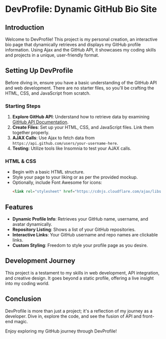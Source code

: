 # DevProfile: Dynamic GitHub Bio Site

## Introduction
Welcome to DevProfile! This project is my personal creation, an interactive bio page that dynamically retrieves and displays my GitHub profile information. Using Ajax and the GitHub API, it showcases my coding skills and projects in a unique, user-friendly format.

## Setting Up DevProfile
Before diving in, ensure you have a basic understanding of the GitHub API and web development. There are no starter files, so you'll be crafting the HTML, CSS, and JavaScript from scratch.

### Starting Steps
1. **Explore GitHub API**: Understand how to retrieve data by examining [GitHub API Documentation](https://docs.github.com/en/rest).
2. **Create Files**: Set up your HTML, CSS, and JavaScript files. Link them together properly.
3. **AJAX Calls**: Use Ajax to fetch data from `https://api.github.com/users/your-username-here`.
4. **Testing**: Utilize tools like Insomnia to test your AJAX calls.

### HTML & CSS
- Begin with a basic HTML structure.
- Style your page to your liking or as per the provided mockup.
- Optionally, include Font Awesome for icons:
  ```html
  <link rel="stylesheet" href="https://cdnjs.cloudflare.com/ajax/libs/font-awesome/6.0.0/css/all.min.css" />
  ```

## Features
- **Dynamic Profile Info**: Retrieves your GitHub name, username, and avatar dynamically.
- **Repository Listing**: Shows a list of your GitHub repositories.
- **Interactive Links**: Your GitHub username and repo names are clickable links.
- **Custom Styling**: Freedom to style your profile page as you desire.

## Development Journey
This project is a testament to my skills in web development, API integration, and creative design. It goes beyond a static profile, offering a live insight into my coding world.

## Conclusion
DevProfile is more than just a project; it's a reflection of my journey as a developer. Dive in, explore the code, and see the fusion of API and front-end magic.

Enjoy exploring my GitHub journey through DevProfile!
